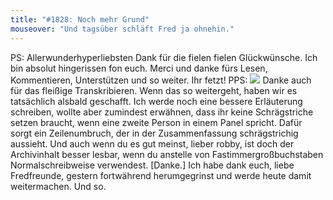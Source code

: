 ```yaml
---
title: "#1828: Noch mehr Grund"
mouseover: "Und tagsüber schläft Fred ja ohnehin."
---
```


PS:
Allerwunderhyperliebsten Dank für die fielen fielen Glückwünsche. Ich bin absolut hingerissen fon euch. Merci und danke fürs Lesen, Kommentieren, Unterstützen und so weiter. Ihr fetzt!
PPS:
<img src="http://www.fonflatter.de/bilder/transkript_btn.gif"/>
Danke auch für das fleißige Transkribieren. Wenn das so weitergeht, haben wir es tatsächlich alsbald geschafft.
Ich werde noch eine bessere Erläuterung schreiben, wollte aber zumindest erwähnen, dass ihr keine Schrägstriche setzen braucht, wenn eine zweite Person in einem Panel spricht. Dafür sorgt ein Zeilenumbruch, der in der Zusammenfassung schrägstrichig aussieht.
Und auch wenn du es gut meinst, lieber robby, ist doch der Archivinhalt besser lesbar, wenn du anstelle von Fastimmergroßbuchstaben Normalschreibweise verwendest. [Danke.]
Ich habe dank euch, liebe Fredfreunde, gestern fortwährend herumgegrinst und werde heute damit weitermachen.
Und so.

